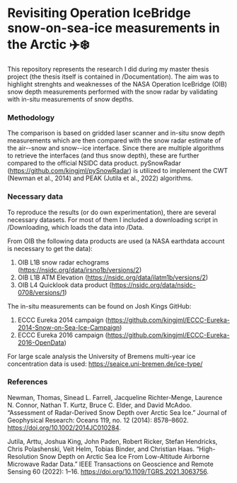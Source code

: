 # Revisiting Operation IceBridge snow-on-sea-ice measurements in the Arctic ✈️❄️

This repository represents the research I did during my master thesis project (the thesis itself is contained in /Documentation). The aim was to highlight strenghts and weaknesses of the NASA Operation IceBridge (OIB) snow depth measurements performed with the snow radar by validating with in-situ measurements of snow depths.

### Methodology
The comparison is based on gridded laser scanner and in-situ snow depth measurements which are then compared with the snow radar estimate of the air--snow and snow--ice interface. Since there are multiple algorithms to retrieve the interfaces (and thus snow depth), these are further compared to the official NSIDC data product. pySnowRadar (https://github.com/kingjml/pySnowRadar) is utilized to implement the CWT (Newman et al., 2014) and PEAK (Jutila et al., 2022) algorithms.

### Necessary data
To reproduce the results (or do own experimentation), there are several necessary datasets. For most of them I included a downloading script in /Downloading, which loads the data into /Data.

From OIB the following data products are used (a NASA earthdata account is necessary to get the data):
1. OIB L1B snow radar echograms (https://nsidc.org/data/irsno1b/versions/2)
2. OIB L1B ATM Elevation (https://nsidc.org/data/ilatm1b/versions/2)
3. OIB L4 Quicklook data product (https://nsidc.org/data/nsidc-0708/versions/1)

The in-situ measurements can be found on Josh Kings GitHub:
1. ECCC Eureka 2014 campaign (https://github.com/kingjml/ECCC-Eureka-2014-Snow-on-Sea-Ice-Campaign)
2. ECCC Eureka 2016 campaign (https://github.com/kingjml/ECCC-Eureka-2016-OpenData)

For large scale analysis the University of Bremens multi-year ice concentration data is used: https://seaice.uni-bremen.de/ice-type/

### References

Newman, Thomas, Sinead L. Farrell, Jacqueline Richter-Menge, Laurence N. Connor, Nathan T. Kurtz, Bruce C. Elder, and David McAdoo. “Assessment of Radar-Derived Snow Depth over Arctic Sea Ice.” Journal of Geophysical Research: Oceans 119, no. 12 (2014): 8578–8602. https://doi.org/10.1002/2014JC010284.

Jutila, Arttu, Joshua King, John Paden, Robert Ricker, Stefan Hendricks, Chris Polashenski, Veit Helm, Tobias Binder, and Christian Haas. “High-Resolution Snow Depth on Arctic Sea Ice From Low-Altitude Airborne Microwave Radar Data.” IEEE Transactions on Geoscience and Remote Sensing 60 (2022): 1–16. https://doi.org/10.1109/TGRS.2021.3063756.

